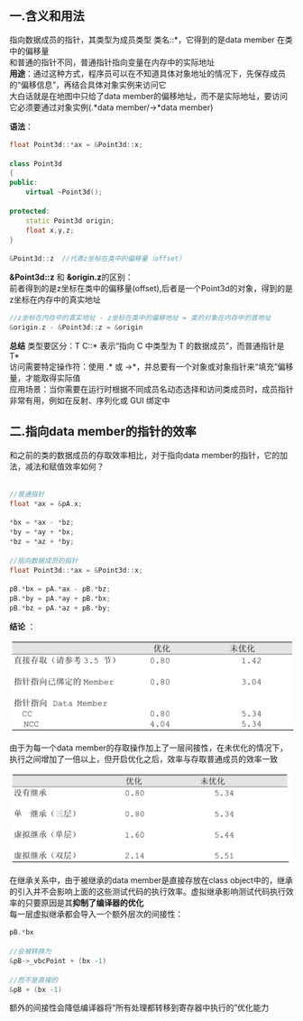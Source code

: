 
## 一.含义和用法
指向数据成员的指针，其类型为成员类型 类名::*，它得到的是data member 在类中的偏移量<br>
和普通的指针不同，普通指针指向变量在内存中的实际地址<br>
**用途**：通过这种方式，程序员可以在不知道具体对象地址的情况下，先保存成员的“偏移信息”，再结合具体对象实例来访问它<br>
大白话就是在地图中只给了data member的偏移地址，而不是实际地址，要访问它必须要通过对象实例(.*data member/->*data member)

**语法**： 

```cpp
float Point3d::*ax = &Point3d::x;

class Point3d
{
public:
    virtual ~Point3d();

protected:
    static Point3d origin;
    float x,y,z;
}

&Point3d::z  //代表z坐标在类中的偏移量（offset）
```

**&Point3d::z** 和 **&origin.z**的区别：<br>
前者得到的是z坐标在类中的偏移量(offset),后者是一个Point3d的对象，得到的是z坐标在内存中的真实地址<br>

```cpp
//z坐标在内存中的真实地址 - z坐标在类中的偏移地址 = 类的对象在内存中的首地址
&origin.z - &Point3d::z = &origin
```

**总结**
类型要区分：T C::* 表示“指向 C 中类型为 T 的数据成员”，而普通指针是 T*<br>
访问需要特定操作符：使用 .* 或 ->*，并总要有一个对象或对象指针来“填充”偏移量，才能取得实际值<br>
应用场景：当你需要在运行时根据不同成员名动态选择和访问类成员时，成员指针非常有用，例如在反射、序列化或 GUI 绑定中<br>


## 二.指向data member的指针的效率
和之前的类的数据成员的存取效率相比，对于指向data member的指针，它的加法，减法和赋值效率如何？<br>

```cpp

//普通指针
float *ax = &pA.x;

*bx = *ax - *bz;
*by = *ay + *bx;
*bz = *az + *by;

//指向数据成员的指针
float Point3d::*ax = &Point3d::x;

pB.*bx = pA.*ax - pB.*bz;
pB.*by = pA.*ay + pB.*bx;
pB.*bz = pA.*az + pB.*by;
```

**结论** ：

![指向data_member的指针的效率](image-14.png)

由于为每一个data member的存取操作加上了一层间接性，在未优化的情况下，执行之间增加了一倍以上，但开启优化之后，效率与存取普通成员的效率一致<br>

![在继承中的指向data member的指针的效率](image-15.png)

在继承关系中，由于被继承的data member是直接存放在class object中的，继承的引入并不会影响上面的这些测试代码的执行效率。虚拟继承影响测试代码执行效率的只要原因是其**抑制了编译器的优化**<br>
每一层虚拟继承都会导入一个额外层次的间接性：<br>
```cpp
pB.*bx

//会被转换为
&pB->_vbcPoint + (bx -1)

//而不是直接的
&pB + (bx -1)
```
额外的间接性会降低编译器将“所有处理都转移到寄存器中执行的”优化能力





